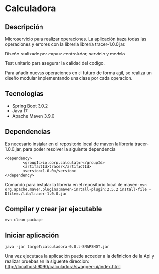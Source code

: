 # Calculadora

## Descripción

Microservicio para realizar operaciones.
La aplicación traza todas las operaciones y errores con la libreria librería tracer-1.0.0.jar.  

Diseño realizado por capas: controlador, servicio y modelo.

Test unitario para asegurar la calidad del codigo.

Para añadir nuevas operaciones en el futuro de forma agil, se realiza un diseño modular implementando una clase por cada operacion.

## Tecnologías

* Spring Boot 3.0.2
* Java 17
* Apache Maven 3.9.0

## Dependencias

Es necesario instalar en el repositorio local de maven la libreria tracer-1.0.0.jar, para poder resolver la siguiente dependencia

	<dependency>
			<groupId>io.corp.calculator</groupId>
			<artifactId>tracer</artifactId>
			<version>1.0.0</version>	
    </dependency>

Comando para instalar la libreria en el repositorio local de maven:
`mvn org.apache.maven.plugins:maven-install-plugin:2.5.2:install-file -Dfile=./lib/tracer-1.0.0.jar`

## Compilar y crear jar ejecutable
`mvn clean package`

## Iniciar aplicación
`java -jar target\calculadora-0.0.1-SNAPSHOT.jar`

Una vez ejecutada la aplicación puede acceder a la definicion de la Api y realizar pruebas en la siguente direccion: 
[http://localhost:9090/calculadora/swagger-ui/index.html](http://localhost:9090/calculadora/swagger-ui/index.html)
